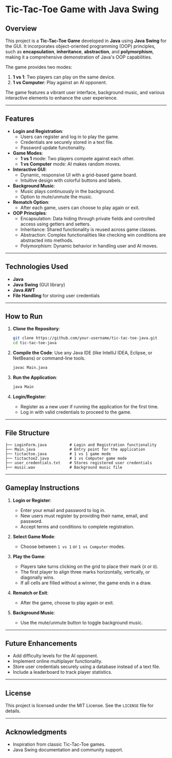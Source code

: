 # Tic-Tac-Toe Game with Java Swing

## Overview
This project is a **Tic-Tac-Toe Game** developed in **Java** using **Java Swing** for the GUI. It incorporates object-oriented programming (OOP) principles, such as **encapsulation**, **inheritance**, **abstraction**, and **polymorphism**, making it a comprehensive demonstration of Java's OOP capabilities.

The game provides two modes:
1. **1 vs 1**: Two players can play on the same device.
2. **1 vs Computer**: Play against an AI opponent.

The game features a vibrant user interface, background music, and various interactive elements to enhance the user experience.

---

## Features
- **Login and Registration**:
  - Users can register and log in to play the game.
  - Credentials are securely stored in a text file.
  - Password update functionality.
- **Game Modes**:
  - **1 vs 1** mode: Two players compete against each other.
  - **1 vs Computer** mode: AI makes random moves.
- **Interactive GUI**:
  - Dynamic, responsive UI with a grid-based game board.
  - Intuitive design with colorful buttons and labels.
- **Background Music**:
  - Music plays continuously in the background.
  - Option to mute/unmute the music.
- **Rematch Option**:
  - After each game, users can choose to play again or exit.
- **OOP Principles**:
  - Encapsulation: Data hiding through private fields and controlled access using getters and setters.
  - Inheritance: Shared functionality is reused across game classes.
  - Abstraction: Complex functionalities like checking win conditions are abstracted into methods.
  - Polymorphism: Dynamic behavior in handling user and AI moves.

---

## Technologies Used
- **Java**
- **Java Swing** (GUI library)
- **Java AWT**
- **File Handling** for storing user credentials

---

## How to Run
1. **Clone the Repository**:
   ```bash
   git clone https://github.com/your-username/tic-tac-toe-java.git
   cd tic-tac-toe-java
   ```

2. **Compile the Code**:
   Use any Java IDE (like IntelliJ IDEA, Eclipse, or NetBeans) or command-line tools.
   ```bash
   javac Main.java
   ```

3. **Run the Application**:
   ```bash
   java Main
   ```

4. **Login/Register**:
   - Register as a new user if running the application for the first time.
   - Log in with valid credentials to proceed to the game.

---

## File Structure
```
├── LoginForm.java          # Login and Registration functionality
├── Main.java               # Entry point for the application
├── tictactoe.java          # 1 vs 1 game mode
├── tictactoe2.java         # 1 vs Computer game mode
├── user_credentials.txt    # Stores registered user credentials
├── music.wav               # Background music file
```

---

## Gameplay Instructions
1. **Login or Register**:
   - Enter your email and password to log in.
   - New users must register by providing their name, email, and password.
   - Accept terms and conditions to complete registration.

2. **Select Game Mode**:
   - Choose between `1 vs 1` or `1 vs Computer` modes.

3. **Play the Game**:
   - Players take turns clicking on the grid to place their mark (`X` or `O`).
   - The first player to align three marks horizontally, vertically, or diagonally wins.
   - If all cells are filled without a winner, the game ends in a draw.

4. **Rematch or Exit**:
   - After the game, choose to play again or exit.

5. **Background Music**:
   - Use the mute/unmute button to toggle background music.

---

## Future Enhancements
- Add difficulty levels for the AI opponent.
- Implement online multiplayer functionality.
- Store user credentials securely using a database instead of a text file.
- Include a leaderboard to track player statistics.

---

## License
This project is licensed under the MIT License. See the `LICENSE` file for details.

---

## Acknowledgments
- Inspiration from classic Tic-Tac-Toe games.
- Java Swing documentation and community support.

